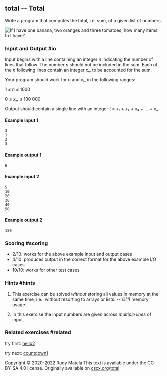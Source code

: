 total -- Total
--------------

Write a program that computes the total, i.e. sum, of a given list of numbers.

![If I have one banana, two oranges and three tomatoes, how many items to I have?](/sum.svg)

### Input and Output  #io

Input begins with a line containing an integer _n_
indicating the number of lines that follow.
The number _n_ should not be included in the sum.
Each of the _n_ following lines contain an integer _xₘ_
to be accounted for the sum.

Your program should work for _n_ and _xₘ_ in the following ranges:

1 ≤ _n_ ≤ 1000

0 ≤ _xₘ_ ≤ 100 000

Output should contain a single line with an integer
_t_ = _x₁ + x₂ + x₃ + ... + xₙ_.

#### Example input 1

	3
	1
	2
	3

#### Example output 1

	6

#### Example input 2

	5
	10
	20
	30
	40
	50

#### Example output 2

	150


### Scoring  #scoring

* 2/10: works for the above example input and output cases
* 4/10: produces output in the correct format for the above example I/O cases
* 10/10: works for other test cases


### Hints  #hints

1. This exercise can be solved _without_ storing all values in memory
   at the same time,
   i.e.: without resorting to arrays or lists.
   -- _O(1)_ memory usage.

2. In this exercise the input numbers are given
   across _multiple lines_ of input.

### Related exercises  #related

try first: [hello2](/hello2)

try next: [countdown1](/countdown1)


Copyright © 2020-2022  Rudy Matela
This text is available under the CC BY-SA 4.0 license.
Originally available on [cscx.org](https://cscx.org)/[total](https://cscx.org/total)
